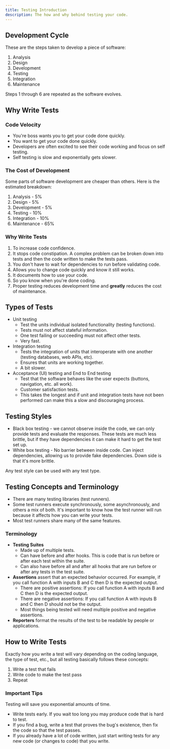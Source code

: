 ```yaml
---
title: Testing Introduction
description: The how and why behind testing your code.  
---
```


## Development Cycle

These are the steps taken to develop a piece of software:

1. Analysis
2. Design
3. Development
4. Testing
5. Integration
6. Maintenance

Steps 1 through 6 are repeated as the software evolves.

## Why Write Tests

### Code Velocity

- You're boss wants you to get your code done quickly.
- You want to get your code done quickly.
- Developers are often excited to see their code working and focus on self testing.
- Self testing is slow and exponentially gets slower.

### The Cost of Development

Some parts of software development are cheaper than others. Here is the estimated breakdown:

1. Analysis - 5%
2. Design - 5%
3. Development - 5%
4. Testing - 10%
5. Integration - 10%
6. Maintenance - 65%

### Why Write Tests

1. To increase code confidence.
2. It stops code constipation. A complex problem can be broken down into tests and then the code written to make the tests pass.
3. You don't have to wait for dependencies to run before validating code.
4. Allows you to change code quickly and know it still works.
5. It documents how to use your code.
6. So you know when you're done coding.
7. Proper testing reduces development time and **greatly** reduces the cost of maintenance.

## Types of Tests

- Unit testing
    - Test the units individual isolated functionality (testing functions).
    - Tests must not affect stateful information.
    - One test failing or succeeding must not affect other tests.
    - Very fast.
- Integration testing 
    - Tests the integration of units that interoperate with one another (testing databases, web APIs, etc).
    - Ensures that units are working together.
    - A bit slower.
- Acceptance (UI) testing and End to End testing
     - Test that the software behaves like the user expects (buttons, navigation, etc. all work).
     - Customer satisfaction tests. 
     - This takes the longest and if unit and integration tests have not been performed can make this a slow and discouraging process.

## Testing Styles

- Black box testing - we cannot observe inside the code, we can only provide tests and evaluate the responses. These tests are much less brittle, but if they have dependencies it can make it hard to get the test set up.
- White box testing - No barrier between inside code. Can inject dependencies, allowing us to provide fake dependencies. Down side is that it's more brittle.

Any test style can be used with any test type.

## Testing Concepts and Terminology

- There are many testing libraries (test runners).
- Some test runners execute synchronously, some asynchronously, and others a mix of both. It's important to know how the test runner will run because it affects how you can write your tests.
- Most test runners share many of the same features.

### Terminology

- **Testing Suites**
    - Made up of multiple tests.
    - Can have before and after hooks. This is code that is run before or after each test within the suite.
    - Can also have before all and after all hooks that are run before or after any tests in the test suite.
- **Assertions** assert that an expected behavior occurred. For example, if you call function A with inputs B and C then D is the expected output.
    - There are positive assertions: If you call function A with inputs B and C then D is the expected output.
    - There are negative assertions: If you call function A with inputs B and C then D should not be the output.
    - Most things being tested will need multiple positive and negative assertions.
- **Reporters** format the results of the test to be readable by people or applications.

## How to Write Tests

Exactly how you write a test will vary depending on the coding language, the type of test, etc., but all testing basically follows these concepts:

1. Write a test that fails
2. Write code to make the test pass
3. Repeat

### Important Tips

Testing will save you exponential amounts of time.

- Write tests early. If you wait too long you may produce code that is hard to test.
- If you find a bug, write a test that proves the bug's existence, then fix the code so that the test passes.
- If you already have a lot of code written, just start writing tests for any new code (or changes to code) that you write.
